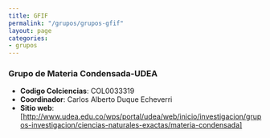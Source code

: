 ```yaml
---
title: GFIF
permalink: "/grupos/grupos-gfif"
layout: page
categories:
- grupos
---
```


### Grupo de Materia Condensada-UDEA 
* __Codigo Colciencias__: COL0033319
* __Coordinador__: Carlos Alberto Duque Echeverri
* __Sitio web__: [http://www.udea.edu.co/wps/portal/udea/web/inicio/investigacion/grupos-investigacion/ciencias-naturales-exactas/materia-condensada]
